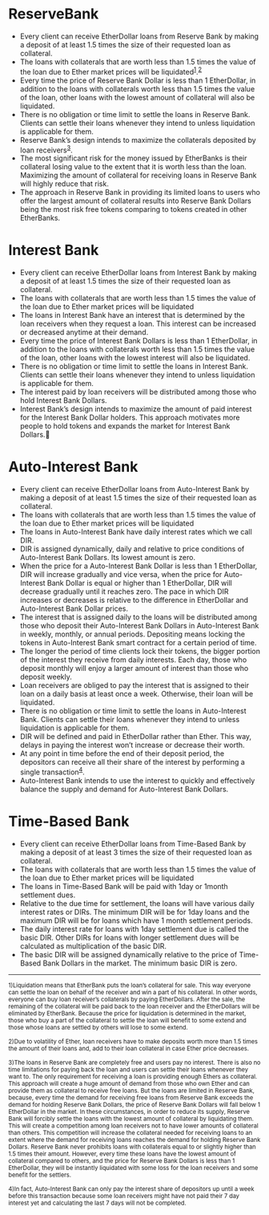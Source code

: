 # ReserveBank
* Every client can receive EtherDollar loans from Reserve Bank by making a deposit of at least 1.5 times the size of their requested loan as collateral.
* The loans with collaterals that are worth less than 1.5 times the value of the loan due to Ether market prices will be liquidated<sup>[1](#footnote1)</sup>.<sup>[2](#footnote2)</sup>
* Every time the price of Reserve Bank Dollar is less than 1 EtherDollar, in addition to the loans with collaterals worth less than 1.5 times the value of the loan, other loans with the lowest amount of collateral will also be liquidated. 
* There is no obligation or time limit to settle the loans in Reserve Bank. Clients can settle their loans whenever they intend to unless liquidation is applicable for them.
* Reserve Bank’s design intends to maximize the collaterals deposited by loan receivers<sup>[3](#footnote3)</sup>. 
* The most significant risk for the money issued by EtherBanks is their collateral losing value to the extent that it is worth less than the loan. Maximizing the amount of collateral for receiving loans in Reserve Bank will highly reduce that risk.
* The approach in Reserve Bank in providing its limited loans to users who offer the largest amount of collateral results into Reserve Bank Dollars being the most risk free tokens comparing to tokens created in other EtherBanks.
# Interest Bank
* Every client can receive EtherDollar loans from Interest Bank by making a deposit of at least 1.5 times the size of their requested loan as collateral. 
* The loans with collaterals that are worth less than 1.5 times the value of the loan due to Ether market prices will be liquidated
* The loans in Interest Bank have an interest that is determined by the loan receivers when they request a loan. This interest can be increased or decreased anytime at their demand.
* Every time the price of Interest Bank Dollars is less than 1 EtherDollar,  in addition to the loans with collaterals worth less than 1.5 times the value of the loan, other loans with the lowest interest will also be liquidated. 
* There is no obligation or time limit to settle the loans in Interest Bank. Clients can settle their loans whenever they intend to unless liquidation is applicable for them.
* The interest paid by loan receivers will be distributed among those who hold Interest Bank Dollars.
* Interest Bank’s design intends to maximize the amount of paid interest for the Interest Bank Dollar holders. This approach motivates more people to hold tokens and expands the market for Interest Bank Dollars.
# Auto-Interest Bank
* Every client can receive EtherDollar loans from Auto-Interest Bank by making a deposit of at least 1.5 times the size of their requested loan as collateral. 
* The loans with collaterals that are worth less than 1.5 times the value of the loan due to Ether market prices will be liquidated
* The loans in Auto-Interest Bank have daily interest rates which we call DIR.
* DIR is assigned dynamically, daily and relative to price conditions of Auto-Interest Bank Dollars. Its lowest amount is zero.
* When the price for a Auto-Interest Bank Dollar is less than 1 EtherDollar, DIR will increase gradually and vice versa, when the price for Auto-Interest Bank Dollar is equal or higher than 1 EtherDollar, DIR will decrease gradually until it reaches zero. The pace in which DIR increases or decreases is relative to the difference in EtherDollar and Auto-Interest Bank Dollar prices.
* The interest that is assigned daily to the loans will be distributed among those who deposit their Auto-Interest Bank Dollars in Auto-Interest Bank in weekly, monthly, or annual periods. Depositing means locking the tokens in Auto-Interest Bank smart contract for a certain period of time.
* The longer the period of time clients lock their tokens, the bigger portion of the interest they receive from daily interests. Each day, those who deposit monthly will enjoy a larger amount of interest than those who deposit weekly.
* Loan receivers are obliged to pay the interest that is assigned to their loan on a daily basis at least once a week. Otherwise, their loan will be liquidated.
* There is no obligation or time limit to settle the loans in Auto-Interest Bank. Clients can settle their loans whenever they intend to unless liquidation is applicable for them.
* DIR will be defined and paid in EtherDollar rather than Ether. This way, delays in paying the interest won’t increase or decrease their worth.
* At any point in time before the end of their deposit period, the depositors can receive all their share of the interest by performing a single transaction<sup>[4](#footnote4)</sup>.
* Auto-Interest Bank intends to use the interest to quickly and effectively balance the supply and demand for Auto-Interest Bank Dollars.
# Time-Based Bank
* Every client can receive EtherDollar loans from Time-Based Bank by making a deposit of at least 3 times the size of their requested loan as collateral. 
* The loans with collaterals that are worth less than 1.5 times the value of the loan due to Ether market prices will be liquidated
* The loans in Time-Based Bank will be paid with 1day or 1month settlement dues.
* Relative to the due time for settlement, the loans will have various daily interest rates or DIRs. The minimum DIR will be for 1day loans and the maximum DIR will be for loans which have 1 month settlement periods.
* The daily interest rate for loans with 1day settlement due is called the basic DIR. Other DIRs for loans with longer settlement dues will be calculated as multiplication of the basic DIR.  
* The basic DIR will be assigned dynamically relative to the price of Time-Based Bank Dollars in the market. The minimum basic DIR is zero.


--------------------------------------------------------------------------------------------------------------------------------------
<sup><a name="footnote1">1)</a>Liquidation means that EtherBank puts the loan’s collateral for sale. This way everyone can settle the loan on behalf of the receiver and win a part of his collateral. In other words, everyone can buy loan receiver’s collaterals by paying EtherDollars. After the sale, the remaining of the collateral will be paid back to the loan receiver and the EtherDollars will be eliminated by EtherBank. Because the price for liquidation is determined in the market, those who buy a part of the collateral to settle the loan will benefit to some extend and those whose loans are settled by others will lose to some extend.
  
<sup><a name="footnote2">2)</a>Due to volatility of Ether, loan receivers have to make deposits worth more than 1.5 times the amount of their loans and, add to their loan collateral in case Ether price decreases.

<sup><a name="footnote3">3)</a>The loans in Reserve Bank are completely free and users pay no interest. There is also no time limitations for paying back the loan and users can settle their loans whenever they want to. The only requirement for receiving a loan is providing enough Ethers as collateral.
This approach will create a huge amount of demand from those who own Ether and can provide them as collateral to receive free loans. But the loans are limited in Reserve Bank, because, every time the demand for receiving free loans from Reserve Bank exceeds the demand for holding Reserve Bank Dollars, the price of Reserve Bank Dollars will fall below 1 EtherDollar in the market.
In these circumstances, in order to reduce its supply, Reserve Bank will forcibly settle the loans with the lowest amount of collateral by liquidating them. This will create a competition among loan receivers not to have lower amounts of collateral than others. This competition will increase the collateral needed for receiving loans to an extent where the demand for receiving loans reaches the demand for holding Reserve Bank Dollars.
Reserve Bank never prohibits loans with collaterals equal to or slightly higher than 1.5 times their amount. However, every time these loans have the lowest amount of collateral compared to others, and the price for Reserve Bank Dollars is less than 1 EtherDollar, they will be instantly liquidated with some loss for the loan receivers and some benefit for the settlers.

<sup><a name="footnote4">4)</a>In fact, Auto-Interest Bank can only pay the interest share of depositors up until a week before this transaction because some loan receivers might have not paid their 7 day interest yet and calculating the last 7 days will not be completed. 
